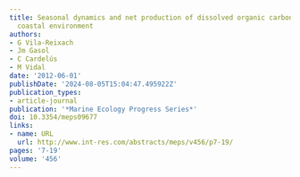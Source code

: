 ```yaml
---
title: Seasonal dynamics and net production of dissolved organic carbon in an oligotrophic
  coastal environment
authors:
- G Vila-Reixach
- Jm Gasol
- C Cardelús
- M Vidal
date: '2012-06-01'
publishDate: '2024-08-05T15:04:47.495922Z'
publication_types:
- article-journal
publication: '*Marine Ecology Progress Series*'
doi: 10.3354/meps09677
links:
- name: URL
  url: http://www.int-res.com/abstracts/meps/v456/p7-19/
pages: '7-19'
volume: '456'
---
```

